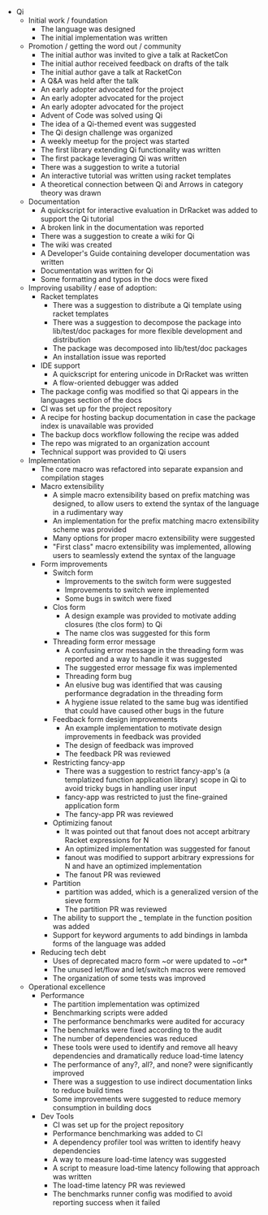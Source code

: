 * Qi
	* Initial work / foundation
		* The language was designed
		* The initial implementation was written
	* Promotion / getting the word out / community
		* The initial author was invited to give a talk at RacketCon
		* The initial author received feedback on drafts of the talk
		* The initial author gave a talk at RacketCon
		* A Q&A was held after the talk
		* An early adopter advocated for the project
		* An early adopter advocated for the project
		* An early adopter advocated for the project
		* Advent of Code was solved using Qi
		* The idea of a Qi-themed event was suggested
		* The Qi design challenge was organized
		* A weekly meetup for the project was started
		* The first library extending Qi functionality was written
		* The first package leveraging Qi was written
		* There was a suggestion to write a tutorial
		* An interactive tutorial was written using racket templates
		* A theoretical connection between Qi and Arrows in category theory was drawn
	* Documentation
		* A quickscript for interactive evaluation in DrRacket was added to support the Qi tutorial
		* A broken link in the documentation was reported
		* There was a suggestion to create a wiki for Qi
		* The wiki was created
		* A Developer's Guide containing developer documentation was written
		* Documentation was written for Qi
		* Some formatting and typos in the docs were fixed
	* Improving usability / ease of adoption:
		* Racket templates
			* There was a suggestion to distribute a Qi template using racket templates
			* There was a suggestion to decompose the package into lib/test/doc packages for more flexible development and distribution
			* The package was decomposed into lib/test/doc packages
			* An installation issue was reported
		* IDE support
			* A quickscript for entering unicode in DrRacket was written
			* A flow-oriented debugger was added
		* The package config was modified so that Qi appears in the languages section of the docs
		* CI was set up for the project repository
		* A recipe for hosting backup documentation in case the package index is unavailable was provided
		* The backup docs workflow following the recipe was added
		* The repo was migrated to an organization account
		* Technical support was provided to Qi users
	* Implementation
		* The core macro was refactored into separate expansion and compilation stages
		* Macro extensibility
			* A simple macro extensibility based on prefix matching was designed, to allow users to extend the syntax of the language in a rudimentary way
			* An implementation for the prefix matching macro extensibility scheme was provided
			* Many options for proper macro extensibility were suggested
			* "First class" macro extensibility was implemented, allowing users to seamlessly extend the syntax of the language
		* Form improvements
			* Switch form
				* Improvements to the switch form were suggested
				* Improvements to switch were implemented
				* Some bugs in switch were fixed
			* Clos form
				* A design example was provided to motivate adding closures (the clos form) to Qi
				* The name clos was suggested for this form
			* Threading form error message
				* A confusing error message in the threading form was reported and a way to handle it was suggested
				* The suggested error message fix was implemented
				* Threading form bug
				* An elusive bug was identified that was causing performance degradation in the threading form
				* A hygiene issue related to the same bug was identified that could have caused other bugs in the future
			* Feedback form design improvements
				* An example implementation to motivate design improvements in feedback was provided
				* The design of feedback was improved
				* The feedback PR was reviewed
			* Restricting fancy-app
				* There was a suggestion to restrict fancy-app's (a templatized function application library) scope in Qi to avoid tricky bugs in handling user input
				* fancy-app was restricted to just the fine-grained application form
				* The fancy-app PR was reviewed
			* Optimizing fanout
				* It was pointed out that fanout does not accept arbitrary Racket expressions for N
				* An optimized implementation was suggested for fanout
				* fanout was modified to support arbitrary expressions for N and have an optimized implementation
				* The fanout PR was reviewed
			* Partition
				* partition was added, which is a generalized version of the sieve form
				* The partition PR was reviewed
			* The ability to support the _ template in the function position was added
			* Support for keyword arguments to add bindings in lambda forms of the language was added
		* Reducing tech debt
			* Uses of deprecated macro form ~or were updated to ~or*
			* The unused let/flow and let/switch macros were removed
			* The organization of some tests was improved
	* Operational excellence
		* Performance
			* The partition implementation was optimized
			* Benchmarking scripts were added
			* The performance benchmarks were audited for accuracy
			* The benchmarks were fixed according to the audit
			* The number of dependencies was reduced
			* These tools were used to identify and remove all heavy dependencies and dramatically reduce load-time latency
			* The performance of any?, all?, and none? were significantly improved
			* There was a suggestion to use indirect documentation links to reduce build times
			* Some improvements were suggested to reduce memory consumption in building docs
		* Dev Tools
			* CI was set up for the project repository
			* Performance benchmarking was added to CI
			* A dependency profiler tool was written to identify heavy dependencies
			* A way to measure load-time latency was suggested
			* A script to measure load-time latency following that approach was written
			* The load-time latency PR was reviewed
			* The benchmarks runner config was modified to avoid reporting success when it failed
